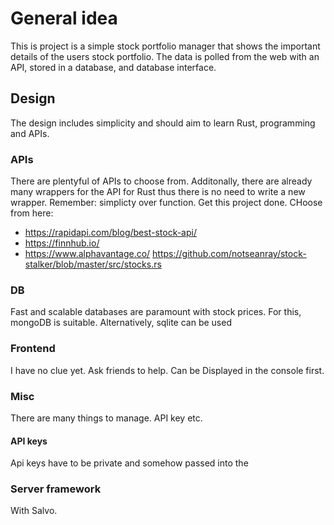 # General idea
This is project is a simple stock portfolio manager that shows the important details of the users stock portfolio. The data is polled from the web with an API, stored in a database, and database interface.

## Design
The design includes simplicity and should aim to learn Rust, programming and APIs.

### APIs
There are plentyful of APIs to choose from. Additonally, there are already many wrappers for the API for Rust thus there is no need to write a new wrapper.
Remember: simplicty over function. Get this project done.
CHoose from here: 
- https://rapidapi.com/blog/best-stock-api/
- https://finnhub.io/
- https://www.alphavantage.co/
https://github.com/notseanray/stock-stalker/blob/master/src/stocks.rs

### DB
Fast and scalable databases are paramount with stock prices. For this, mongoDB is suitable.
Alternatively, sqlite can be used

### Frontend
I have no clue yet. Ask friends to help.
Can be Displayed in the console first.

### Misc
There are many things to manage. API key etc.

#### API keys
Api keys have to be private and somehow passed into the 

### Server framework
With Salvo. 